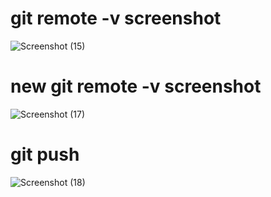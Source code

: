 # git remote -v screenshot
![Screenshot (15)](https://user-images.githubusercontent.com/57163971/81991861-1acaf680-963a-11ea-854e-1e673be3d5e2.png)

# new git remote -v screenshot
![Screenshot (17)](https://user-images.githubusercontent.com/57163971/81991877-27e7e580-963a-11ea-98c3-106aba8362be.png)


# git push 
![Screenshot (18)](https://user-images.githubusercontent.com/57163971/81991950-51087600-963a-11ea-9525-a90d9f60b516.png)

